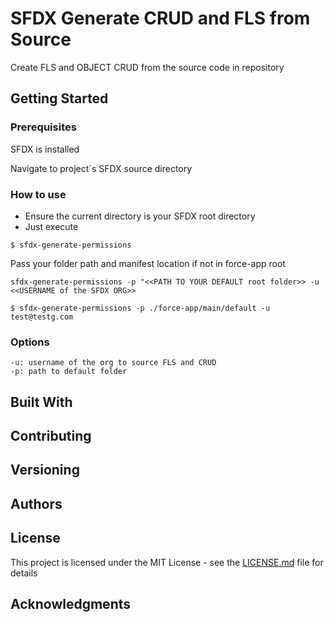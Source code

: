 # SFDX Generate CRUD and FLS from Source

Create FLS and OBJECT CRUD from the source code in repository

## Getting Started

### Prerequisites

SFDX is installed

Navigate to project`s SFDX source directory

### How to use

- Ensure the current directory is your SFDX root directory
- Just execute

```
$ sfdx-generate-permissions
```

Pass your folder path and manifest location if not in force-app root

```
sfdx-generate-permissions -p "<<PATH TO YOUR DEFAULT root folder>> -u <<USERNAME of the SFDX ORG>>
```

```
$ sfdx-generate-permissions -p ./force-app/main/default -u test@testg.com
```

### Options

    -u: username of the org to source FLS and CRUD
    -p: path to default folder

## Built With

## Contributing

## Versioning

## Authors

## License

This project is licensed under the MIT License - see the [LICENSE.md](LICENSE.md) file for details

## Acknowledgments
